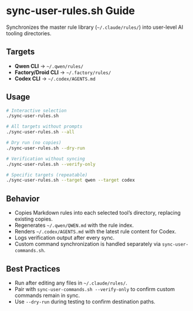 # sync-user-rules.sh Guide

Synchronizes the master rule library (`~/.claude/rules/`) into user-level AI tooling directories.

## Targets
- **Qwen CLI** → `~/.qwen/rules/`
- **Factory/Droid CLI** → `~/.factory/rules/`
- **Codex CLI** → `~/.codex/AGENTS.md`

## Usage
```bash
# Interactive selection
./sync-user-rules.sh

# All targets without prompts
./sync-user-rules.sh --all

# Dry run (no copies)
./sync-user-rules.sh --dry-run

# Verification without syncing
./sync-user-rules.sh --verify-only

# Specific targets (repeatable)
./sync-user-rules.sh --target qwen --target codex
```

## Behavior
- Copies Markdown rules into each selected tool’s directory, replacing existing copies.
- Regenerates `~/.qwen/QWEN.md` with the rule index.
- Renders `~/.codex/AGENTS.md` with the latest rule content for Codex.
- Logs verification output after every sync.
- Custom command synchronization is handled separately via `sync-user-commands.sh`.

## Best Practices
- Run after editing any files in `~/.claude/rules/`.
- Pair with `sync-user-commands.sh --verify-only` to confirm custom commands remain in sync.
- Use `--dry-run` during testing to confirm destination paths.
